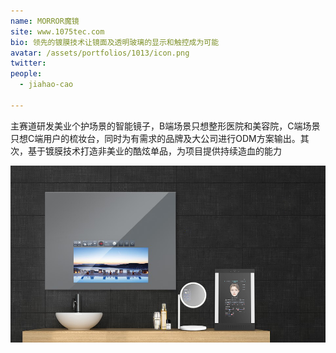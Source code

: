 ```yaml
---
name: MORROR魔镜
site: www.1075tec.com
bio: 领先的镀膜技术让镜面及透明玻璃的显示和触控成为可能
avatar: /assets/portfolios/1013/icon.png
twitter: 
people:
  - jiahao-cao

---
```

主赛道研发美业个护场景的智能镜子，B端场景只想整形医院和美容院，C端场景只想C端用户的梳妆台，同时为有需求的品牌及大公司进行ODM方案输出。其次，基于镀膜技术打造非美业的酷炫单品，为项目提供持续造血的能力

![Gospel](/assets/portfolios/1013/info.png)


